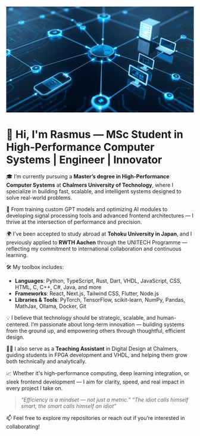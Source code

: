 <!-- Banner Section -->
![Banner](./banner.png)

# 👋 Hi, I'm Rasmus — MSc Student in High-Performance Computer Systems | Engineer | Innovator

🎓 I’m currently pursuing a **Master’s degree in High-Performance Computer Systems** at **Chalmers University of Technology**, where I specialize in building fast, scalable, and intelligent systems designed to solve real-world problems.

🚀 From training custom GPT models and optimizing AI modules to developing signal processing tools and advanced frontend architectures — I thrive at the intersection of performance and precision.

🌍 I’ve been accepted to study abroad at **Tohoku University in Japan**, and I previously applied to **RWTH Aachen** through the UNITECH Programme — reflecting my commitment to international collaboration and continuous learning.

🛠️ My toolbox includes:
- **Languages**: Python, TypeScript, Rust, Dart, VHDL, JavaScript, CSS, HTML, C, C++, C#, Java, and more
- **Frameworks**: React, Next.js, Tailwind CSS, Flutter, Node.js
- **Libraries & Tools**: PyTorch, TensorFlow, scikit-learn, NumPy, Pandas, MathJax, Ollama, Docker, Git

💡 I believe that technology should be strategic, scalable, and human-centered. I’m passionate about long-term innovation — building systems from the ground up, and empowering others through thoughtful, efficient design.

👨‍🏫 I also serve as a **Teaching Assistant** in Digital Design at Chalmers, guiding students in FPGA development and VHDL, and helping them grow both technically and analytically.

📈 Whether it's high-performance computing, deep learning integration, or sleek frontend development — I aim for clarity, speed, and real impact in every project I take on.

> _“Efficiency is a mindset — not just a metric.”_
> _“The idiot calls himself smart, the smart calls himself an idiot”_

📫 Feel free to explore my repositories or reach out if you’re interested in collaborating!
